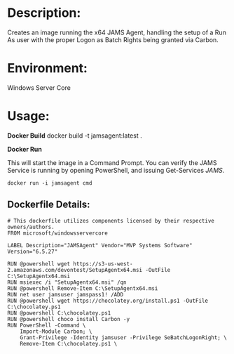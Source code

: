 # Description:
Creates an image running the x64 JAMS Agent, handling the setup of a Run As user with the proper Logon as Batch Rights being granted via Carbon.

# Environment:
Windows Server Core

# Usage:
**Docker Build**
docker build -t jamsagent:latest .

**Docker Run**

This will start the image in a Command Prompt. You can verify the JAMS Service is running by opening PowerShell, and issuing Get-Services *JAMS*.
```
docker run -i jamsagent cmd
```

## Dockerfile Details:
```
# This dockerfile utilizes components licensed by their respective owners/authors.
FROM microsoft/windowsservercore

LABEL Description="JAMSAgent" Vendor="MVP Systems Software" Version="6.5.27"

RUN @powershell wget https://s3-us-west-2.amazonaws.com/devontest/SetupAgentx64.msi -OutFile C:\SetupAgentx64.msi 
RUN msiexec /i "SetupAgentx64.msi" /qn
RUN @powershell Remove-Item C:\SetupAgentx64.msi
RUN net user jamsuser jamspass1! /ADD
RUN @powershell wget https://chocolatey.org/install.ps1 -OutFile C:\chocolatey.ps1
RUN @powershell C:\chocolatey.ps1
RUN @powershell choco install Carbon -y
RUN PowerShell -Command \ 
	Import-Module Carbon; \
	Grant-Privilege -Identity jamsuser -Privilege SeBatchLogonRight; \
	Remove-Item C:\chocolatey.ps1 \
```
